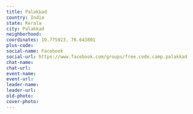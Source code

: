 ```yaml
---
title: Palakkad
country: India
state: Kerala
city: Palakkad
neighborhood: 
coordinates: 10.775923, 76.643801
plus-code:
social-name: Facebook
social-url: https://www.facebook.com/groups/free.code.camp.palakkad
chat-name:
chat-url:
event-name:
event-url:
leader-name:
leader-url:
old-photo: 
cover-photo:
---
```


